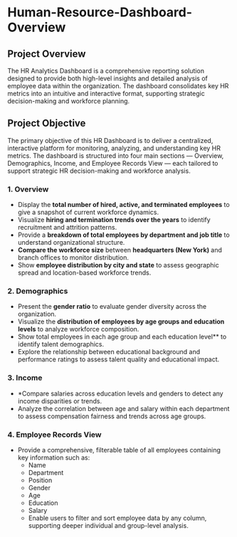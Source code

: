 # Human-Resource-Dashboard-Overview

## Project Overview 
The HR Analytics Dashboard is a comprehensive reporting solution designed to provide both high-level insights and detailed analysis of employee data within the organization. The dashboard consolidates key HR metrics into an intuitive and interactive format, supporting strategic decision-making and workforce planning.

##  Project Objective 
The primary objective of this HR Dashboard is to deliver a centralized, interactive platform for monitoring, analyzing, and understanding key HR metrics. The dashboard is structured into four main sections — Overview, Demographics, Income, and Employee Records View — each tailored to support strategic HR decision-making and workforce analysis.

### 1. **Overview**
- Display the **total number of hired, active, and terminated employees** to give a snapshot of current workforce dynamics.
- Visualize **hiring and termination trends over the years** to identify recruitment and attrition patterns.
- Provide a **breakdown of total employees by department and job title** to understand organizational structure.
- **Compare the workforce size** between **headquarters (New York)** and branch offices to monitor distribution.
- Show **employee distribution by city and state** to assess geographic spread and location-based workforce trends.

### 2. **Demographics**
- Present the **gender ratio** to evaluate gender diversity across the organization.
- Visualize the **distribution of employees by age groups and education levels** to analyze workforce composition.
- Show total employees in each age group and each education level** to identify talent demographics.
- Explore the relationship between educational background and performance ratings to assess talent quality and educational impact.

### 3. Income
- *Compare salaries across education levels and genders to detect any income disparities or trends.
- Analyze the correlation between age and salary within each department to assess compensation fairness and trends across age groups.

### 4. Employee Records View
- Provide a comprehensive, filterable table of all employees containing key information such as:
  - Name
  - Department
  - Position
  - Gender
  - Age
  - Education
  - Salary
  - Enable users to filter and sort employee data by any column, supporting deeper individual and group-level analysis.

